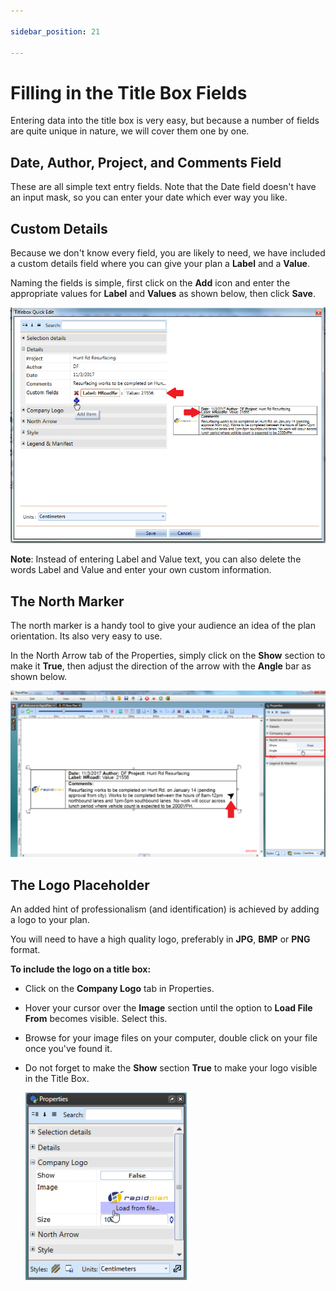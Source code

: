 ```yaml
---

sidebar_position: 21

---
```

# Filling in the Title Box Fields

Entering data into the title box is very easy, but because a number of fields are quite unique in nature, we will cover them one by one.

## Date, Author, Project, and Comments Field

These are all simple text entry fields. Note that the Date field doesn't have an input mask, so you can enter your date which ever way you like.

## Custom Details

Because we don't know every field, you are likely to need, we have included a custom details field where you can give your plan a **Label** and a **Value**.

Naming the fields is simple, first click on the **Add** icon  and enter the appropriate values for **Label** and **Values** as shown below, then click **Save**.

![Adding_Custom_Details_to_a_Title_Box](./assets/Adding_Custom_Details_to_a_Title_Box.png)

**Note**: Instead of entering Label and Value text, you can also delete the words Label and Value and enter your own custom information.

## The North Marker

The north marker is a handy tool to give your audience an idea of the plan orientation. Its also very easy to use.

In the North Arrow tab of the Properties, simply click on the **Show** section to make it **True**, then adjust the direction of the arrow with the **Angle** bar as shown below.

![Displaying_the_North_Arrow_in_the_Title_Box](./assets/Displaying_the_North_Arrow_in_the_Title_Box.png)

## The Logo Placeholder

An added hint of professionalism (and identification) is achieved by adding a logo to your plan.

You will need to have a high quality logo, preferably in **JPG**, **BMP** or **PNG** format.

**To include the logo on a title box:**

- Click on the **Company Logo** tab in Properties.
- Hover your cursor over the **Image** section until the option to **Load File From** becomes visible. Select this.
- Browse for your image files on your computer, double click on your file once you've found it.
- Do not forget to make the **Show** section **True** to make your logo visible in the Title Box.

    ![Add_Company_Logo_on_the_Title_Box](./assets/Add_Company_Logo_on_the_Title_Box.png)
